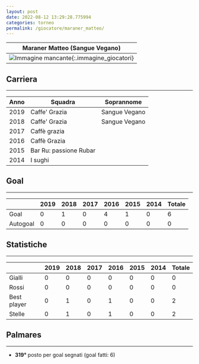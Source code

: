 ```yaml
---
layout: post
date: 2022-08-12 13:29:28.775994
categories: torneo
permalink: /giocatore/maraner_matteo/
---
```

<link rel='stylesheets' href='./../assets/giocatori.css'>

| Maraner Matteo (Sangue Vegano) |
|:-----:|
| ![Immagine mancante]('./../../assets/giocatori/maraner_matteo.png){:.immagine_giocatori} |


## Carriera
----

|Anno|Squadra|Soprannome|
|:---:|---|---|
|2019|Caffe' Grazia|Sangue Vegano|
|2018|Caffe' Grazia|Sangue Vegano|
|2017|Caffè grazia||
|2016|Caffè Grazia||
|2015|Bar Ru: passione Rubar||
|2014|I sughi||


## Goal
----

| |2019|2018|2017|2016|2015|2014| Totale |
|---|---|---|---|---|---|---|---|
|Goal|0|1|0|4|1|0|6|
|Autogoal|0|0|0|0|0|0|0|


## Statistiche
----

| |2019|2018|2017|2016|2015|2014| Totale |
|---|---|---|---|---|---|---|---|
|Gialli|0|0|0|0|0|0|0|
|Rossi|0|0|0|0|0|0|0|
|Best player|0|1|0|1|0|0|2|
|Stelle|0|1|0|1|0|0|2|


## Palmares
----

- **319°** posto per goal segnati (goal fatti: 6)
